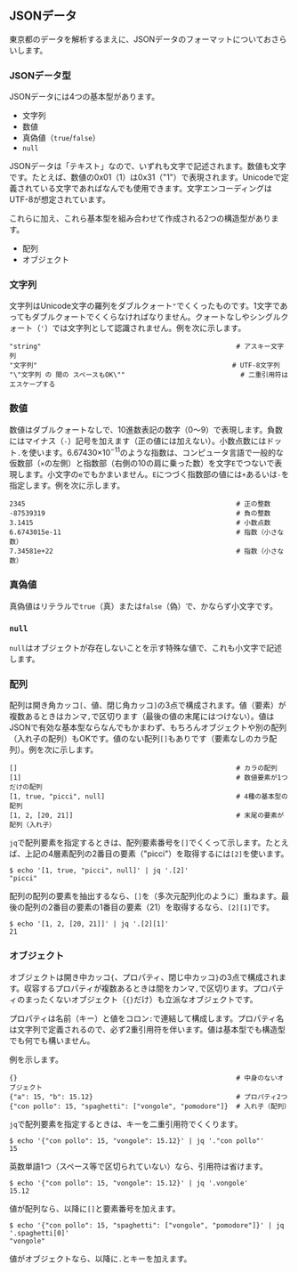 ## JSONデータ

東京都のデータを解析するまえに、JSONデータのフォーマットについておさらいします。


### JSONデータ型

JSONデータには4つの基本型があります。

- 文字列
- 数値
- 真偽値（`true`/`false`）
- `null`

JSONデータは「テキスト」なので、いずれも文字で記述されます。数値も文字です。たとえば、数値の0x01（1）は0x31（"1"）で表現されます。Unicodeで定義されている文字であればなんでも使用できます。文字エンコーディングはUTF-8が想定されています。

これらに加え、これら基本型を組み合わせて作成される2つの構造型があります。

- 配列
- オブジェクト


### 文字列

文字列はUnicode文字の羅列をダブルクォート`"`でくくったものです。1文字であってもダブルクォートでくくらなければなりません。クォートなしやシングルクォート（`'`）では文字列として認識されません。例を次に示します。

```
"string"                                                 # アスキー文字列
"文字列"                                                 # UTF-8文字列
"\"文字列 の 間の スペースもOK\""                             # 二重引用符はエスケープする
```


### 数値

数値はダブルクォートなしで、10進数表記の数字（0～9）で表現します。負数にはマイナス（`-`）記号を加えます（正の値には加えない）。小数点数にはドット`.`を使います。6.67430×10<sup>−11</sup>のような指数は、コンピュータ言語で一般的な仮数部（`×`の左側）と指数部（右側の10の肩に乗った数）を文字`E`でつないで表現します。小文字の`e`でもかまいません。`E`につづく指数部の値には`+`あるいは`-`を指定します。例を次に示します。

```
2345                                                     # 正の整数
-87539319                                                # 負の整数
3.1415                                                   # 小数点数
6.6743015e-11                                            # 指数（小さな数）
7.34581e+22                                              # 指数（小さな数）
```

### 真偽値

真偽値はリテラルで`true`（真）または`false`（偽）で、かならず小文字です。


### `null`

`null`はオブジェクトが存在しないことを示す特殊な値で、これも小文字で記述します。


### 配列

配列は開き角カッコ`[`、値、閉じ角カッコ`]`の3点で構成されます。値（要素）が複数あるときはカンマ`,`で区切ります（最後の値の末尾にはつけない）。値はJSONで有効な基本型ならなんでもかまわず、もちろんオブジェクトや別の配列（入れ子の配列）もOKです。値のない配列`[]`もありです（要素なしのカラ配列）。例を次に示します。

```
[]                                                       # カラの配列
[1]                                                      # 数値要素が1つだけの配列
[1, true, "picci", null]                                 # 4種の基本型の配列
[1, 2, [20, 21]]                                         # 末尾の要素が配列（入れ子）
```

`jq`で配列要素を指定するときは、配列要素番号を`[]`でくくって示します。たとえば、上記の4層素配列の2番目の要素（"picci"）を取得するには`[2]`を使います。

```
$ echo '[1, true, "picci", null]' | jq '.[2]'
"picci"
```

配列の配列の要素を抽出するなら、`[]`を（多次元配列化のように）重ねます。最後の配列の2番目の要素の1番目の要素（21）を取得するなら、`[2][1]`です。

```
$ echo '[1, 2, [20, 21]]' | jq '.[2][1]'
21
```


### オブジェクト

オブジェクトは開き中カッコ`{`、プロパティ、閉じ中カッコ`}`の3点で構成されます。収容するプロパティが複数あるときは間をカンマ`,`で区切ります。プロパティのまったくないオブジェクト（`{}`だけ）も立派なオブジェクトです。

プロパティは名前（キー）と値をコロン`:`で連結して構成します。プロパティ名は文字列で定義されるので、必ず2重引用符を伴います。値は基本型でも構造型でも何でも構いません。

例を示します。

```
{}                                                       # 中身のないオブジェクト
{"a": 15, "b": 15.12}                                    # プロパティ2つ
{"con pollo": 15, "spaghetti": ["vongole", "pomodore"]}  # 入れ子（配列）
```

`jq`で配列要素を指定するときは、キーを二重引用符でくくります。

```
$ echo '{"con pollo": 15, "vongole": 15.12}' | jq '."con pollo"'
15
```

英数単語1つ（スペース等で区切られていない）なら、引用符は省けます。

```
$ echo '{"con pollo": 15, "vongole": 15.12}' | jq '.vongole'
15.12
```

値が配列なら、以降に`[]`と要素番号を加えます。

```
$ echo '{"con pollo": 15, "spaghetti": ["vongole", "pomodore"]}' | jq '.spaghetti[0]'
"vongole"
```

値がオブジェクトなら、以降に`.`とキーを加えます。
